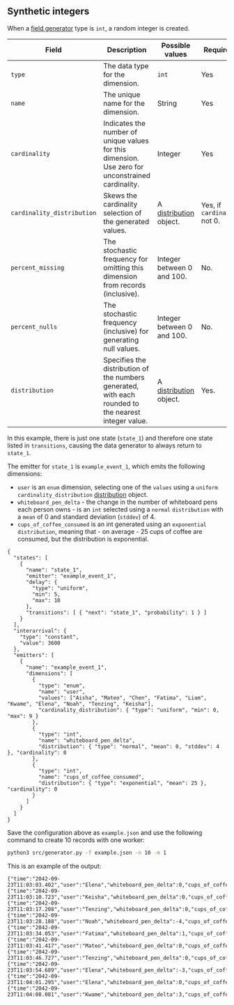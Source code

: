## Synthetic integers

When a [field generator](./fieldgen.md) type is `int`, a random integer is created.

| Field | Description | Possible values | Required? | Default |
|---|---|---|---|---|
| `type` | The data type for the dimension. | `int` | Yes ||
| `name` | The unique name for the dimension. | String | Yes ||
| `cardinality` | Indicates the number of unique values for this dimension. Use zero for unconstrained cardinality. | Integer | Yes ||
| `cardinality_distribution` | Skews the cardinality selection of the generated values. | A [distribution](./distributions.md) object. | Yes, if `cardinality` not 0.||
| `percent_missing` | The stochastic frequency for omitting this dimension from records (inclusive). | Integer between 0 and 100. | No. | 0 |
| `percent_nulls` | The stochastic frequency (inclusive) for generating null values. | Integer between 0 and 100. | No. | 0 |
| `distribution` | Specifies the distribution of the numbers generated, with each rounded to the nearest integer value. | A [distribution](./distributions.md) object. | Yes. ||

In this example, there is just one state (`state_1`) and therefore one state listed in `transitions`, causing the data generator to always return to `state_1`.

The emitter for `state_1` is `example_event_1`, which emits the following dimensions:

* `user` is an `enum` dimension, selecting one of the `values` using a `uniform` `cardinality_distribution` [distribution](./distributions.md) object.
* `whiteboard_pen_delta` - the change in the number of whiteboard pens each person owns - is an `int` selected using a `normal` `distribution` with a `mean` of 0 and standard deviation (`stddev`) of 4.
* `cups_of_coffee_consumed` is an int generated using an `exponential` `distribution`, meaning that - on average - 25 cups of coffee are consumed, but the distribution is exponential.

```
{
  "states": [
    {
      "name": "state_1",
      "emitter": "example_event_1",
      "delay": {
        "type": "uniform",
        "min": 5,
        "max": 10
      },
      "transitions": [ { "next": "state_1", "probability": 1 } ]
    }
  ],
  "interarrival": {
    "type": "constant",
    "value": 3600
  },
  "emitters": [
    {
      "name": "example_event_1",
      "dimensions": [
        {
          "type": "enum",
          "name": "user",
          "values": ["Aisha", "Mateo", "Chen", "Fatima", "Liam", "Kwame", "Elena", "Noah", "Tenzing", "Keisha"],
          "cardinality_distribution": { "type": "uniform", "min": 0, "max": 9 }
        },
        {
          "type": "int",
          "name": "whiteboard_pen_delta",
          "distribution": { "type": "normal", "mean": 0, "stddev": 4 }, "cardinality": 0
        },
        {
          "type": "int",
          "name": "cups_of_coffee_consumed",
          "distribution": { "type": "exponential", "mean": 25 }, "cardinality": 0
        }
      ]
    }
  ]
}
```

Save the configuration above as `example.json` and use the following command to create 10 records with one worker:

```bash
python3 src/generator.py -f example.json -n 10 -m 1
```

This is an example of the output:

```
{"time":"2042-09-23T11:03:03.402","user":"Elena","whiteboard_pen_delta":0,"cups_of_coffee_consumed":7}
{"time":"2042-09-23T11:03:10.723","user":"Keisha","whiteboard_pen_delta":0,"cups_of_coffee_consumed":5}
{"time":"2042-09-23T11:03:17.208","user":"Tenzing","whiteboard_pen_delta":0,"cups_of_coffee_consumed":74}
{"time":"2042-09-23T11:03:28.188","user":"Noah","whiteboard_pen_delta":-4,"cups_of_coffee_consumed":0}
{"time":"2042-09-23T11:03:34.053","user":"Fatima","whiteboard_pen_delta":1,"cups_of_coffee_consumed":5}
{"time":"2042-09-23T11:03:41.417","user":"Mateo","whiteboard_pen_delta":0,"cups_of_coffee_consumed":8}
{"time":"2042-09-23T11:03:46.727","user":"Tenzing","whiteboard_pen_delta":0,"cups_of_coffee_consumed":77}
{"time":"2042-09-23T11:03:54.689","user":"Elena","whiteboard_pen_delta":-3,"cups_of_coffee_consumed":31}
{"time":"2042-09-23T11:04:01.295","user":"Elena","whiteboard_pen_delta":0,"cups_of_coffee_consumed":13}
{"time":"2042-09-23T11:04:08.081","user":"Kwame","whiteboard_pen_delta":3,"cups_of_coffee_consumed":21}
```